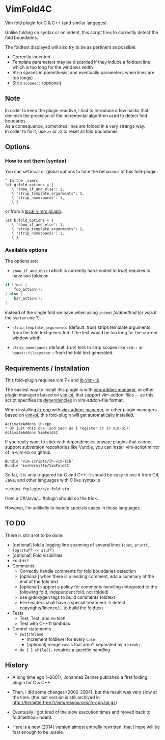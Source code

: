 VimFold4C
=========

Vim fold plugin for C &amp; C++ (and similar langages)

Unlike folding on syntax or on indent, this script tries to correctly detect
the fold boundaries.

The foldtext displayed will also try to be as pertinent as possible:
- Correctly indented
- Template parameters may be discarded if they induce a foldtext line which is too long for the windows width
- Strip spaces in parenthesis, and eventually parameters when lines are too
  longs)
- Strip `scopes::` (optional)


## Note
In order to keep the plugin reactive, I had to introduce a few hacks that
diminish the precision of the incremental algorithm used to detect fold
boudaries.  
As a consequence, sometimes lines are folded in a very strange way.  
In order to fix it, use `zx` or `zX` to reset all fold boundaries.


## Options

### How to set them (syntax)

You can set local or global options to tune the behaviour of this fold-plugin.
```vim
" In the .vimrc
let g:fold_options = {
   \ 'show_if_and_else': 1,
   \ 'strip_template_argurments': 1,
   \ 'strip_namespaces': 1,
   \ }
```
or from a [local_vimrc plugin](https://github.com/LucHermitte/local_vimrc):
```vim
let b:fold_options = {
   \ 'show_if_and_else': 1,
   \ 'strip_template_argurments': 1,
   \ 'strip_namespaces': 1,
   \ }
```

### Available options
The options are:
- `show_if_and_else` (which is currently hard-coded to _true_) requires to have
  two folds on 
```c
if (foo) {
    foo_action();
} else {
    bar_action();
}
```
instead of the single fold we have when using `indent` _foldmethod_ (or was it
the `syntax` one ?).

- `strip_template_argurments` (default: _true_) strips template arguments from
  the fold text generated if the text would be too long for the current window
  width

- `strip_namespaces` (default: _true_) tells to strip scopes like `std::` or
  `boost::filesystem::` from the fold text generated.

## Requirements / Installation

This fold-plugin requires vim 7+ and 
[lh-vim-lib](http://code.google.com/p/lh-vim/wiki/lhVimLib).

The easiest way to install this plugin is with
[vim-addon-manager](https://github.com/MarcWeber/vim-addon-manager), or other
plugin managers based on [vim-pi](https://bitbucket.org/vimcommunity/vim-pi),
that support vim-addon-files -- as this script specifies its
[dependencies](https://github.com/LucHermitte/VimFold4C/blob/master/VimFold4C-addon-info.txt)
in vim-addon-file format.

When installing [lh-cpp](http://code.google.com/p/lh-vim/wiki/lhCpp) with
[vim-addon-manager](https://github.com/MarcWeber/vim-addon-manager), or other
plugin managers based on [vim-pi](https://bitbucket.org/vimcommunity/vim-pi),
this fold-plugin will get automatically installed.
```vim
ActivateAddons lh-cpp
" Or just this one (and soon as I register it in vim-pi):
ActivateAddons VimFold4C
```

If you really want to stick with dependencies unware plugins that cannot
support subversion repositories like Vundle, you can install vim-script mirror
of lh-vim-lib on github.
```vim
Bundle 'vim-scripts/lh-vim-lib'                                          
Bundle 'LucHermitte/VimFold4C'
```

So far, it is only triggered for C and C++. It should be easy to use it from
C#, Java, and other languages with C like syntax: a

```vim
runtime ftplugin/c/c-fold.vim
```

from a C#/Java/... ftplugin should do the trick.

However, I'm unlikelly to handle specials cases in those languages.

## TO DO
There is still a lot to be done:

- [optional] fold a logging line spanning of several lines (`cout`, `printf`,
  `log(stuff << stuff)`
- [optional] Fold visibilities
- Fold `#if`
- Comments
  - Correctly handle comments for fold boundaries detection
  - [optional] when there is a leading comment, add a summary at the end of the
    fold text
  - [optional] support a policy for comments handling (integrated to the
    following fold, independent fold, not folded)
  - use @doxygen tags to build comments foldtext
  - File headers shall have a special treatment -> detect
    copyrights/licence/... to build the foldtext
- Tests
  - Test, Test, and re-test!
  - Test with C++11 lambdas
- Control statements
  - `switch`/`case`
    - increment foldlevel for every `case`
    - [optional] merge `case`s that aren't separated by a `break;`
  - `do { } while();` requires a specific handling

## History
- A long time ago (~2001), Johannes Zellner published a first folding plugin
  for C & C++.
- Then, I did some changes (2002-2004), but the result was very slow at the
  time. (the last version is still archived in
  <http://hermitte.free.fr/vim/ressources/lh-cpp.tar.gz>)
- Eventually I got tired of the slow execution times and moved back to
  foldmethod=indent.

- Here is a new (2014) version almost entirelly rewritten, that I hope will
  be fast enough to be usable.
